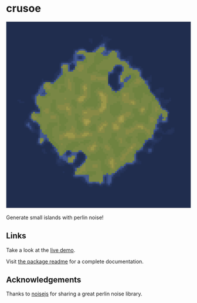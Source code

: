 # crusoe

![Screenshot](demo/screenshot.png)

Generate small islands with perlin noise!

## Links

Take a look at the [live demo](https://gustavgb.github.io/crusoe/demo).

Visit [the package readme](https://www.npmjs.com/package/crusoe) for a complete documentation.

## Acknowledgements

Thanks to [noisejs](https://github.com/josephg/noisejs) for sharing a great perlin noise library.
